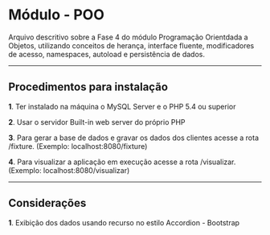 Módulo - POO
=====================


Arquivo descritivo sobre a Fase 4 do módulo Programação Orientdada a Objetos, utilizando conceitos de herança, interface fluente, modificadores de acesso, namespaces, autoload e persistência de dados.

-----------------------------
Procedimentos para instalação
-----------------------------
**1**. Ter instalado na máquina o MySQL Server e o PHP 5.4 ou superior

**2**. Usar o servidor Built-in web server do próprio PHP

**3**. Para gerar a base de dados e gravar os dados dos clientes acesse a rota /fixture. (Exemplo: localhost:8080/fixture)

**4**. Para visualizar a aplicação em execução acesse a rota /visualizar. (Exemplo: localhost:8080/visualizar)

--------------
Considerações
--------------

**1**. Exibição dos dados usando recurso no estilo Accordion - Bootstrap
